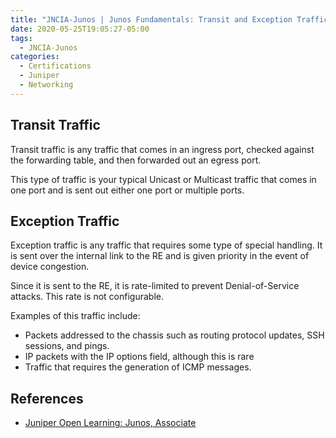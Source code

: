 ```yaml
---
title: "JNCIA-Junos | Junos Fundamentals: Transit and Exception Traffic"
date: 2020-05-25T19:05:27-05:00
tags:
  - JNCIA-Junos
categories:
  - Certifications
  - Juniper
  - Networking
---
```

## Transit Traffic

Transit traffic is any traffic that comes in an ingress port, checked against the forwarding table, and then forwarded out an egress port.

This type of traffic is your typical Unicast or Multicast traffic that comes in one port and is sent out either one port or multiple ports.

## Exception Traffic

Exception traffic is any traffic that requires some type of special handling. It is sent over the internal link to the RE and is given priority in the event of device congestion.

Since it is sent to the RE, it is rate-limited to prevent Denial-of-Service attacks. This rate is not configurable.

Examples of this traffic include:

* Packets addressed to the chassis such as routing protocol updates, SSH sessions, and pings.
* IP packets with the IP options field, although this is rare
* Traffic that requires the generation of ICMP messages.

## References

* [Juniper Open Learning: Junos, Associate](https://cloud.contentraven.com/junosgenius/learningpath-detail/1004/3/0/1)
